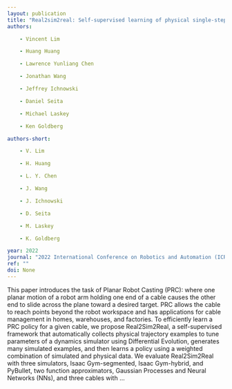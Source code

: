 ```yaml
---
layout: publication
title: "Real2sim2real: Self-supervised learning of physical single-step dynamic actions for planar robot casting"
authors:

    - Vincent Lim

    - Huang Huang

    - Lawrence Yunliang Chen

    - Jonathan Wang

    - Jeffrey Ichnowski

    - Daniel Seita

    - Michael Laskey

    - Ken Goldberg

authors-short:

    - V. Lim

    - H. Huang

    - L. Y. Chen

    - J. Wang

    - J. Ichnowski

    - D. Seita

    - M. Laskey

    - K. Goldberg

year: 2022
journal: "2022 International Conference on Robotics and Automation (ICRA)"
ref: ""
doi: None
---
```


This paper introduces the task of Planar Robot Casting (PRC): where one planar motion of a robot arm holding one end of a cable causes the other end to slide across the plane toward a desired target. PRC allows the cable to reach points beyond the robot workspace and has applications for cable management in homes, warehouses, and factories. To efficiently learn a PRC policy for a given cable, we propose Real2Sim2Real, a self-supervised framework that automatically collects physical trajectory examples to tune parameters of a dynamics simulator using Differential Evolution, generates many simulated examples, and then learns a policy using a weighted combination of simulated and physical data. We evaluate Real2Sim2Real with three simulators, Isaac Gym-segmented, Isaac Gym-hybrid, and PyBullet, two function approximators, Gaussian Processes and Neural Networks (NNs), and three cables with …
    